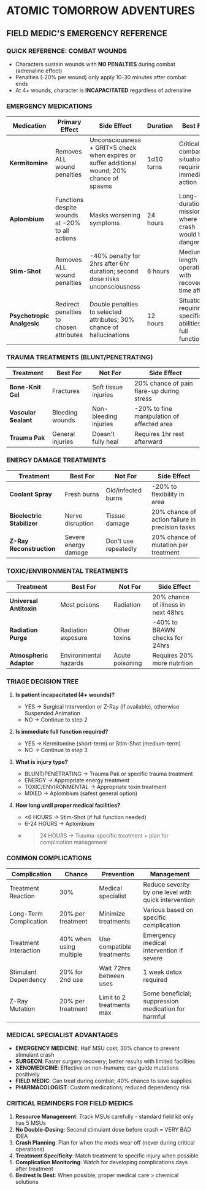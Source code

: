 # ATOMIC TOMORROW ADVENTURES
## FIELD MEDIC'S EMERGENCY REFERENCE

### QUICK REFERENCE: COMBAT WOUNDS

- Characters sustain wounds with **NO PENALTIES** during combat (adrenaline effect)
- Penalties (-20% per wound) only apply 10-30 minutes after combat ends
- At 4+ wounds, character is **INCAPACITATED** regardless of adrenaline

### EMERGENCY MEDICATIONS

| Medication | Primary Effect | Side Effect | Duration | Best For |
|------------|----------------|-------------|----------|----------|
| **Kermitomine** | Removes ALL wound penalties | Unconsciousness + GRIT×5 check when expires or suffer additional wound; 20% chance of spasms | 1d10 turns | Critical combat situations requiring immediate action |
| **Aplombium** | Functions despite wounds at -20% to all actions | Masks worsening symptoms | 24 hours | Long-duration missions where crash would be dangerous |
| **Stim-Shot** | Removes ALL wound penalties | -40% penalty for 2hrs after 6hr duration; second dose risks unconsciousness | 6 hours | Medium-length operations with recovery time after |
| **Psychotropic Analgesic** | Redirect penalties to chosen attributes | Double penalties to selected attributes; 30% chance of hallucinations | 12 hours | Situations requiring specific abilities at full function |

### TRAUMA TREATMENTS (BLUNT/PENETRATING)

| Treatment | Best For | Not For | Side Effect |
|-----------|----------|---------|-------------|
| **Bone-Knit Gel** | Fractures | Soft tissue injuries | 20% chance of pain flare-up during stress |
| **Vascular Sealant** | Bleeding wounds | Non-bleeding injuries | -20% to fine manipulation of affected area |
| **Trauma Pak** | General injuries | Doesn't fully heal | Requires 1hr rest afterward |

### ENERGY DAMAGE TREATMENTS

| Treatment | Best For | Not For | Side Effect |
|-----------|----------|---------|-------------|
| **Coolant Spray** | Fresh burns | Old/infected burns | -20% to flexibility in area |
| **Bioelectric Stabilizer** | Nerve disruption | Tissue damage | 20% chance of action failure in precision tasks |
| **Z-Ray Reconstruction** | Severe energy damage | Don't use repeatedly | 20% chance of mutation per treatment |

### TOXIC/ENVIRONMENTAL TREATMENTS

| Treatment | Best For | Not For | Side Effect |
|-----------|----------|---------|-------------|
| **Universal Antitoxin** | Most poisons | Radiation | 20% chance of illness in next 48hrs |
| **Radiation Purge** | Radiation exposure | Other toxins | -40% to BRAWN checks for 24hrs |
| **Atmospheric Adaptor** | Environmental hazards | Acute poisoning | Requires 20% more nutrition |

### TRIAGE DECISION TREE

1. **Is patient incapacitated (4+ wounds)?**
   - YES → Surgical Intervention or Z-Ray (if available), otherwise Suspended Animation
   - NO → Continue to step 2

2. **Is immediate full function required?**
   - YES → Kermitomine (short-term) or Stim-Shot (medium-term)
   - NO → Continue to step 3

3. **What is injury type?**
   - BLUNT/PENETRATING → Trauma Pak or specific trauma treatment
   - ENERGY → Appropriate energy treatment
   - TOXIC/ENVIRONMENTAL → Appropriate toxin treatment
   - MIXED → Aplombium (safest general option)

4. **How long until proper medical facilities?**
   - <6 HOURS → Stim-Shot (if full function needed)
   - 6-24 HOURS → Aplombium
   - >24 HOURS → Trauma-specific treatment + plan for complication management

### COMMON COMPLICATIONS

| Complication | Chance | Prevention | Management |
|--------------|--------|------------|------------|
| Treatment Reaction | 30% | Medical specialist | Reduce severity by one level with quick intervention |
| Long-Term Complication | 20% per treatment | Minimize treatments | Various based on specific complication |
| Treatment Interaction | 40% when using multiple | Use compatible treatments | Emergency medical intervention if severe |
| Stimulant Dependency | 20% for 2nd use | Wait 72hrs between uses | 1 week detox required |
| Z-Ray Mutation | 20% per treatment | Limit to 2 treatments max | Some beneficial; suppression medication for harmful |

### MEDICAL SPECIALIST ADVANTAGES

- **EMERGENCY MEDICINE**: Half MSU cost; 30% chance to prevent stimulant crash
- **SURGEON**: Faster surgery recovery; better results with limited facilities
- **XENOMEDICINE**: Effective on non-humans; can guide mutations positively
- **FIELD MEDIC**: Can treat during combat; 40% chance to save supplies
- **PHARMACOLOGIST**: Custom medications; reduced dependency risk

### CRITICAL REMINDERS FOR FIELD MEDICS

1. **Resource Management**: Track MSUs carefully - standard field kit only has 5 MSUs
2. **No Double-Dosing**: Second stimulant dose before crash = VERY BAD IDEA
3. **Crash Planning**: Plan for when the meds wear off (never during critical operations)
4. **Treatment Specificity**: Match treatment to specific injury when possible
5. **Complication Monitoring**: Watch for developing complications days after treatment
6. **Bedrest Is Best**: When possible, proper medical care > chemical solutions
